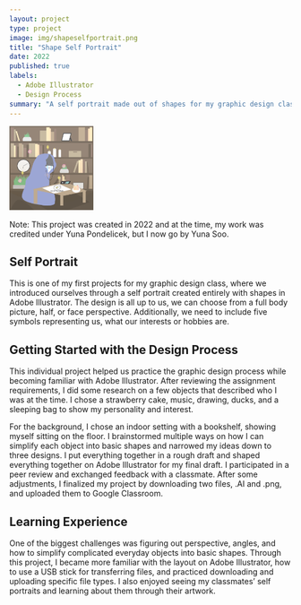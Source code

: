 ```yaml
---
layout: project
type: project
image: img/shapeselfportrait.png
title: "Shape Self Portrait"
date: 2022
published: true
labels:
  - Adobe Illustrator
  - Design Process
summary: "A self portrait made out of shapes for my graphic design class back in highschool 2022."
---
```


<img class="img-fluid" src="../img/shapeselfportrait.png" width="150px" height="150px">

Note: This project was created in 2022 and at the time, my work was credited under Yuna Pondelicek, but I now go by Yuna Soo.

## Self Portrait
This is one of my first projects for my graphic design class, where we introduced ourselves through a self portrait created entirely with shapes in Adobe Illustrator. The design is all up to us, we can choose from a full body picture, half, or face perspective. Additionally, we need to include five symbols representing us, what our interests or hobbies are.

## Getting Started with the Design Process
This individual project helped us practice the graphic design process while becoming familiar with Adobe Illustrator. After reviewing the assignment requirements, I did some research on a few objects that described who I was at the time. I chose a strawberry cake, music, drawing, ducks, and a sleeping bag to show my personality and interest.

For the background, I chose an indoor setting with a bookshelf, showing myself sitting on the floor. I brainstormed multiple ways on how I can simplify each object into basic shapes and narrowed my ideas down to three designs. I put everything together in a rough draft and shaped everything together on Adobe Illustrator for my final draft. I participated in a peer review and exchanged feedback with a classmate. After some adjustments, I finalized my project by downloading two files, .AI and .png, and uploaded them to Google Classroom.

## Learning Experience
One of the biggest challenges was figuring out perspective, angles, and how to simplify complicated everyday objects into basic shapes. Through this project, I became more familiar with the layout on Adobe Illustrator, how to use a USB stick for transferring files, and practiced downloading and uploading specific file types. I also enjoyed seeing my classmates’ self portraits and learning about them through their artwork.
